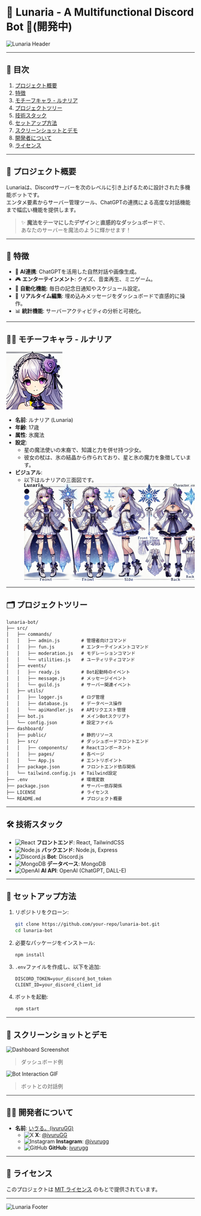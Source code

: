 
# 🌟 Lunaria - A Multifunctional Discord Bot 🌟(開発中)

![Lunaria Header](https://capsule-render.vercel.app/api?type=waving&color=gradient&text=Lunaria&fontSize=40&fontAlign=50&fontAlignY=50&desc=Your%20Magical%20Discord%20Bot&descAlign=70&descAlignY=60&height=200)

---

## 📖 **目次**
1. [プロジェクト概要](#プロジェクト概要)
2. [特徴](#特徴)
3. [モチーフキャラ - ルナリア](#モチーフキャラ---ルナリア)
4. [プロジェクトツリー](#プロジェクトツリー)
5. [技術スタック](#技術スタック)
6. [セットアップ方法](#セットアップ方法)
7. [スクリーンショットとデモ](#スクリーンショットとデモ)
8. [開発者について](#開発者について)
9. [ライセンス](#ライセンス)

---

## 📝 **プロジェクト概要**
Lunariaは、Discordサーバーを次のレベルに引き上げるために設計された多機能ボットです。  
エンタメ要素からサーバー管理ツール、ChatGPTの連携による高度な対話機能まで幅広い機能を提供します。

> ✨ **魔法をテーマにしたデザイン**と**直感的なダッシュボード**で、  
> あなたのサーバーを魔法のように輝かせます！

---

## 🌟 **特徴**
- 🎨 **AI連携**: ChatGPTを活用した自然対話や画像生成。
- 🎮 **エンターテインメント**: クイズ、音楽再生、ミニゲーム。
- 📅 **自動化機能**: 毎日の記念日通知やスケジュール設定。
- 🔧 **リアルタイム編集**: 埋め込みメッセージをダッシュボードで直感的に操作。
- 📊 **統計機能**: サーバーアクティビティの分析と可視化。

---

## 🧙‍♀️ **モチーフキャラ - ルナリア**
<img src="./images/lunaria_icon.png" alt="Lunaria Icon" width="150" />

- **名前**: ルナリア (Lunaria)
- **年齢**: 17歳
- **属性**: 氷魔法
- **設定**:
  - 星の魔法使いの末裔で、知識と力を併せ持つ少女。
  - 彼女の杖は、氷の結晶から作られており、星と氷の魔力を象徴しています。
- **ビジュアル**:
  - 以下はルナリアの三面図です。
![Lunaria Three-View](./images/lunaria_threeview.png)

---

## 🗂️ **プロジェクトツリー**
```plaintext
lunaria-bot/
├── src/
│   ├── commands/
│   │   ├── admin.js        # 管理者向けコマンド
│   │   ├── fun.js          # エンターテインメントコマンド
│   │   ├── moderation.js   # モデレーションコマンド
│   │   └── utilities.js    # ユーティリティコマンド
│   ├── events/
│   │   ├── ready.js        # Bot起動時のイベント
│   │   ├── message.js      # メッセージイベント
│   │   └── guild.js        # サーバー関連イベント
│   ├── utils/
│   │   ├── logger.js       # ログ管理
│   │   ├── database.js     # データベース操作
│   │   └── apiHandler.js   # APIリクエスト管理
│   ├── bot.js              # メインBotスクリプト
│   └── config.json         # 設定ファイル
├── dashboard/
│   ├── public/             # 静的リソース
│   ├── src/                # ダッシュボードフロントエンド
│   │   ├── components/     # Reactコンポーネント
│   │   ├── pages/          # 各ページ
│   │   └── App.js          # エントリポイント
│   ├── package.json        # フロントエンド依存関係
│   └── tailwind.config.js  # Tailwind設定
├── .env                    # 環境変数
├── package.json            # サーバー依存関係
├── LICENSE                 # ライセンス
└── README.md               # プロジェクト概要
```

---

## 🛠️ **技術スタック**
- <img src="https://cdn.worldvectorlogo.com/logos/react-2.svg" alt="React" width="25"/> **フロントエンド**: React, TailwindCSS
- <img src="https://cdn.worldvectorlogo.com/logos/nodejs-icon.svg" alt="Node.js" width="25"/> **バックエンド**: Node.js, Express
- <img src="https://cdn.worldvectorlogo.com/logos/discord.svg" alt="Discord.js" width="25"/> **Bot**: Discord.js
- <img src="https://cdn.worldvectorlogo.com/logos/mongodb-icon-1.svg" alt="MongoDB" width="25"/> **データベース**: MongoDB
- <img src="https://upload.wikimedia.org/wikipedia/commons/thumb/4/4f/OpenAI_Logo.svg/768px-OpenAI_Logo.svg.png" alt="OpenAI" width="25"/> **AI API**: OpenAI (ChatGPT, DALL-E)

---

## 🚀 **セットアップ方法**
1. リポジトリをクローン:
   ```bash
   git clone https://github.com/your-repo/lunaria-bot.git
   cd lunaria-bot
   ```

2. 必要なパッケージをインストール:
   ```bash
   npm install
   ```

3. `.env`ファイルを作成し、以下を追加:
   ```env
   DISCORD_TOKEN=your_discord_bot_token
   CLIENT_ID=your_discord_client_id
   ```

4. ボットを起動:
   ```bash
   npm start
   ```

---

## 🎥 **スクリーンショットとデモ**
![Dashboard Screenshot](./images/dashboard.png)
> ダッシュボード例

![Bot Interaction GIF](./images/bot_interaction.gif)
> ボットとの対話例

---

## 👩‍💻 **開発者について**
- **名前**: [いゔる。(ivuruGG)](https://ivurugg.jp)
  - <img src="https://cdn.worldvectorlogo.com/logos/x.svg" alt="X" width="20"/> **X**: [@ivuruGG](https://x.com/ivurugg)
  - <img src="https://cdn.worldvectorlogo.com/logos/instagram-glyph-1.svg" alt="Instagram" width="20"/> **Instagram**: [@ivurugg](https://www.instagram.com/ivurugg/)
  - <img src="https://cdn.worldvectorlogo.com/logos/github-icon.svg" alt="GitHub" width="20"/> **GitHub**: [ivurugg](https://github.com/ivurugg)

---

## 📜 **ライセンス**
このプロジェクトは [MIT ライセンス](./LICENSE) のもとで提供されています。

---

![Lunaria Footer](https://capsule-render.vercel.app/api?type=waving&color=gradient&height=100&section=footer)

